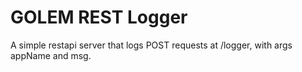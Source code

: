 # GOLEM REST Logger

A simple restapi server that logs POST requests at /logger, with args appName and msg.